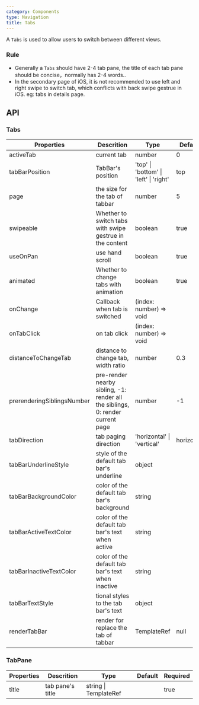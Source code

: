 ```yaml
---
category: Components
type: Navigation
title: Tabs
---
```



A `Tabs` is used to allow users to switch between different views.

### Rule

- Generally a `Tabs` should have 2-4 tab pane, the title of each tab pane should be concise，normally has 2-4 words..
- In the secondary page of iOS, it is not recommended to use left and right swipe to switch tab, which conflicts with back swipe gestrue in iOS. eg:  tabs in details page.


## API

### Tabs

Properties | Descrition | Type | Default | Required
-----------|------------|------|--------|--------
activeTab | current tab | number | 0 | true
tabBarPosition | TabBar's position | 'top' \| 'bottom' \| 'left' \| 'right' |  top | false
page | the size for the tab of tabbar | number | 5 | false
swipeable | Whether to switch tabs with swipe gestrue in the content | boolean |  true | false
useOnPan | use hand scroll | boolean |  true | false
animated | Whether to change tabs with animation | boolean |  true | false
onChange | Callback when tab is switched | (index: number) => void | <span> </span> | false
onTabClick  | on tab click | (index: number) => void | <span> </span> | false
distanceToChangeTab | distance to change tab, width ratio | number |  0.3 | false
| prerenderingSiblingsNumber| pre-render nearby sibling, -1: render all the siblings, 0: render current page  | number |   -1   |
tabDirection | tab paging direction | 'horizontal' \| 'vertical' |  horizontal | false
tabBarUnderlineStyle | style of the default tab bar's underline | object | <span> </span> | false
tabBarBackgroundColor | color of the default tab bar's background | string | <span> </span> | false
tabBarActiveTextColor | color of the default tab bar's text when active | string | <span> </span> | false
tabBarInactiveTextColor | color of the default tab bar's text when inactive | string | <span> </span> | false
tabBarTextStyle | tional styles to the tab bar's text | object | <span> </span> | false
renderTabBar | render for replace the tab of tabbar | TemplateRef | null

### TabPane

Properties | Descrition | Type | Default | Required
-----------|------------|------|--------|--------
title | tab pane's title | string \| TemplateRef | <span> </span> | true
